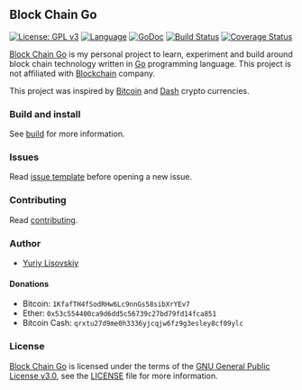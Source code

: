 ## Block Chain Go
[![License: GPL v3](https://img.shields.io/badge/License-GPL%20v3-blue.svg)](LICENSE)
[![Language](https://img.shields.io/badge/Go-v1.10-blue.svg)](https://golang.org/)
[![GoDoc](https://godoc.org/github.com/YuriyLisovskiy/blockchain-go/src?status.svg)](https://godoc.org/github.com/YuriyLisovskiy/blockchain-go/src)
[![Build Status](https://travis-ci.org/YuriyLisovskiy/blockchain-go.svg?branch=master)](https://travis-ci.org/YuriyLisovskiy/blockchain-go)
[![Coverage Status](https://coveralls.io/repos/github/YuriyLisovskiy/blockchain-go/badge.svg)](https://coveralls.io/github/YuriyLisovskiy/blockchain-go)

[Block Chain Go](https://github.com/YuriyLisovskiy/blockchain-go) is my personal project to learn,
experiment and build around block chain technology written in
[Go](https://golang.org) programming language. This project is
not affiliated with [Blockchain](https://www.blockchain.com) company.

This project was inspired by [Bitcoin](https://github.com/bitcoin/bitcoin) and [Dash](https://github.com/dashpay/dash) crypto currencies.

### Build and install
See [build](build) for more information.

### Issues
Read [issue template](.github/ISSUE_TEMPLATE.md) before opening a new issue.

### Contributing
Read [contributing](.github/CONTRIBUTING.md).

### Author
* [Yuriy Lisovskiy](https://github.com/YuriyLisovskiy)

#### Donations
* Bitcoin: `1KfafTH4fSodRHw6Lc9nnGs58sibXrYEv7`
* Ether: `0x53c554400ca9d6dd5c56739c27bd79fd14fca851`
* Bitcoin Cash: `qrxtu27d9me0h3336yjcqjw6fz9g3esley8cf09ylc`

### License
[Block Chain Go](https://github.com/YuriyLisovskiy/blockchain-go) is licensed under the terms of the [GNU General Public License v3.0](https://opensource.org/licenses/GPL-3.0), see the [LICENSE](LICENSE) file for more information.

